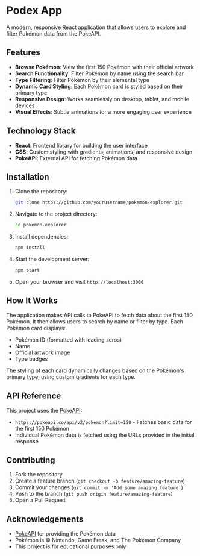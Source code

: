 # Podex App

A modern, responsive React application that allows users to explore and filter Pokémon data from the PokeAPI.



## Features

- **Browse Pokémon**: View the first 150 Pokémon with their official artwork
- **Search Functionality**: Filter Pokémon by name using the search bar
- **Type Filtering**: Filter Pokémon by their elemental type
- **Dynamic Card Styling**: Each Pokémon card is styled based on their primary type
- **Responsive Design**: Works seamlessly on desktop, tablet, and mobile devices
- **Visual Effects**: Subtle animations for a more engaging user experience

## Technology Stack

- **React**: Frontend library for building the user interface
- **CSS**: Custom styling with gradients, animations, and responsive design
- **PokeAPI**: External API for fetching Pokémon data

## Installation

1. Clone the repository:
   ```bash
   git clone https://github.com/yourusername/pokemon-explorer.git
   ```

2. Navigate to the project directory:
   ```bash
   cd pokemon-explorer
   ```

3. Install dependencies:
   ```bash
   npm install
   ```

4. Start the development server:
   ```bash
   npm start
   ```

5. Open your browser and visit `http://localhost:3000`



## How It Works

The application makes API calls to PokeAPI to fetch data about the first 150 Pokémon. It then allows users to search by name or filter by type. Each Pokémon card displays:

- Pokémon ID (formatted with leading zeros)
- Name
- Official artwork image
- Type badges

The styling of each card dynamically changes based on the Pokémon's primary type, using custom gradients for each type.

## API Reference

This project uses the [PokeAPI](https://pokeapi.co/):
- `https://pokeapi.co/api/v2/pokemon?limit=150` - Fetches basic data for the first 150 Pokémon
- Individual Pokémon data is fetched using the URLs provided in the initial response

## Contributing

1. Fork the repository
2. Create a feature branch (`git checkout -b feature/amazing-feature`)
3. Commit your changes (`git commit -m 'Add some amazing feature'`)
4. Push to the branch (`git push origin feature/amazing-feature`)
5. Open a Pull Request


## Acknowledgements

- [PokeAPI](https://pokeapi.co/) for providing the Pokémon data
- Pokémon is © Nintendo, Game Freak, and The Pokémon Company
- This project is for educational purposes only
